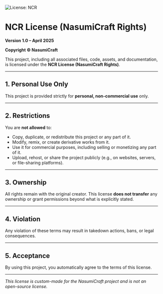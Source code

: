 ![License: NCR](https://img.shields.io/badge/license-NCR-red)

# NCR License (NasumiCraft Rights)  
**Version 1.0 – April 2025**  

**Copyright © NasumiCraft**

This project, including all associated files, code, assets, and documentation, is licensed under the **NCR License (NasumiCraft Rights)**.

---

## 1. Personal Use Only  
This project is provided strictly for **personal, non-commercial use** only.

---

## 2. Restrictions  
You are **not allowed** to:  
- Copy, duplicate, or redistribute this project or any part of it.  
- Modify, remix, or create derivative works from it.  
- Use it for commercial purposes, including selling or monetizing any part of it.  
- Upload, rehost, or share the project publicly (e.g., on websites, servers, or file-sharing platforms).

---

## 3. Ownership  
All rights remain with the original creator. This license **does not transfer** any ownership or grant permissions beyond what is explicitly stated.

---

## 4. Violation  
Any violation of these terms may result in takedown actions, bans, or legal consequences.

---

## 5. Acceptance  
By using this project, you automatically agree to the terms of this license.

---

*This license is custom-made for the NasumiCraft project and is not an open-source license.*
